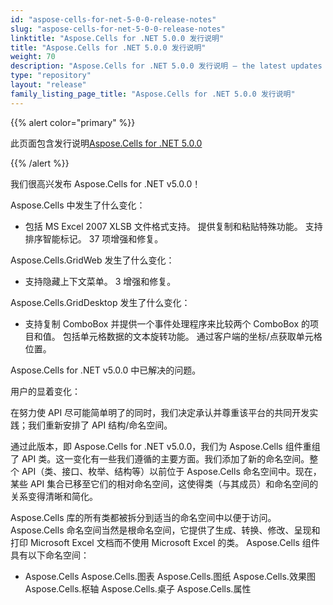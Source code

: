 ```yaml
---
id: "aspose-cells-for-net-5-0-0-release-notes"
slug: "aspose-cells-for-net-5-0-0-release-notes"
linktitle: "Aspose.Cells for .NET 5.0.0 发行说明"
title: "Aspose.Cells for .NET 5.0.0 发行说明"
weight: 70
description: "Aspose.Cells for .NET 5.0.0 发行说明 – the latest updates and fixes."
type: "repository"
layout: "release"
family_listing_page_title: "Aspose.Cells for .NET 5.0.0 发行说明"
---
```

{{% alert color="primary" %}} 

此页面包含发行说明[Aspose.Cells for .NET 5.0.0](https://releases.aspose.com/cells/net/new-releases/aspose.cells-for-.net-5.0.0/)

{{% /alert %}} 

我们很高兴发布 Aspose.Cells for .NET v5.0.0！

 Aspose.Cells 中发生了什么变化：

- 包括 MS Excel 2007 XLSB 文件格式支持。
提供复制和粘贴特殊功能。
支持排序智能标记。
 37 项增强和修复。

 Aspose.Cells.GridWeb 发生了什么变化：

- 支持隐藏上下文菜单。
 3 增强和修复。



 Aspose.Cells.GridDesktop 发生了什么变化：

- 支持复制 ComboBox 并提供一个事件处理程序来比较两个 ComboBox 的项目和值。
包括单元格数据的文本旋转功能。
通过客户端的坐标/点获取单元格位置。

 Aspose.Cells for .NET v5.0.0 中已解决的问题。







用户的显着变化：

在努力使 API 尽可能简单明了的同时，我们决定承认并尊重该平台的共同开发实践；我们重新安排了 API 结构/命名空间。

通过此版本，即 Aspose.Cells for .NET v5.0.0，我们为 Aspose.Cells 组件重组了 API 类。这一变化有一些我们遵循的主要方面。我们添加了新的命名空间。整个 API（类、接口、枚举、结构等）以前位于 Aspose.Cells 命名空间中。现在，某些 API 集合已移至它们的相对命名空间，这使得类（与其成员）和命名空间的关系变得清晰和简化。

 Aspose.Cells 库的所有类都被拆分到适当的命名空间中以便于访问。 Aspose.Cells 命名空间当然是根命名空间，它提供了生成、转换、修改、呈现和打印 Microsoft Excel 文档而不使用 Microsoft Excel 的类。 Aspose.Cells 组件具有以下命名空间：

- Aspose.Cells
 Aspose.Cells.图表
Aspose.Cells.图纸
Aspose.Cells.效果图
Aspose.Cells.枢轴
Aspose.Cells.桌子
Aspose.Cells.属性

